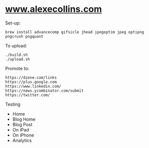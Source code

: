 www.alexecollins.com
====================

Set-up:

	brew install advancecomp gifsicle jhead jpegoptim jpeg optipng pngcrush pngquant
	
To upload:

	./build.sh
	./upload.sh

Promote to:

	https://dzone.com/links
	https://plus.google.com
	https://www.linkedin.com/
	https://news.ycombinator.com/submit
	https://twitter.com/

Testing

* Home
* Blog Home
* Blog Post
* On iPad
* On iPhone
* Analytics

